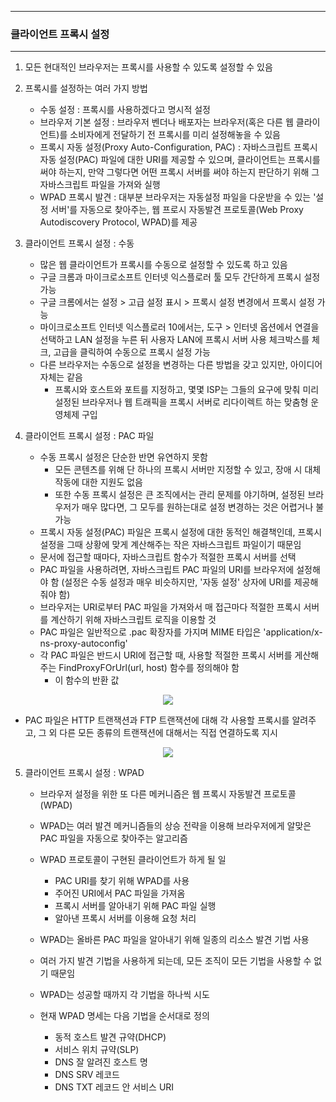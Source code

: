 -----
### 클라이언트 프록시 설정
-----
1. 모든 현대적인 브라우저는 프록시를 사용할 수 있도록 설정할 수 있음
2. 프록시를 설정하는 여러 가지 방법
   - 수동 설정 : 프록시를 사용하겠다고 명시적 설정
   - 브라우저 기본 설정 : 브라우저 벤더나 배포자는 브라우저(혹은 다른 웹 클라이언트)를 소비자에게 전달하기 전 프록시를 미리 설정해놓을 수 있음
   - 프록시 자동 설정(Proxy Auto-Configuration, PAC) : 자바스크립트 프록시 자동 설정(PAC) 파일에 대한 URI를 제공할 수 있으며, 클라이언트는 프록시를 써야 하는지, 만약 그렇다면 어떤 프록시 서버를 써야 하는지 판단하기 위해 그 자바스크립트 파일을 가져와 실행
   - WPAD 프록시 발견 : 대부분 브라우저는 자동설정 파일을 다운받을 수 있는 '설정 서버'를 자동으로 찾아주는, 웹 프로시 자동발견 프로토콜(Web Proxy Autodiscovery Protocol, WPAD)를 제공

3. 클라이언트 프록시 설정 : 수동
   - 많은 웹 클라이언트가 프록시를 수동으로 설정할 수 있도록 하고 있음
   - 구글 크롬과 마이크로소프트 인터넷 익스플로러 툴 모두 간단하게 프록시 설정 가능
   - 구글 크롬에서는 설정 > 고급 설정 표시 > 프록시 설정 변경에서 프록시 설정 가능
   - 마이크로소프트 인터넷 익스플로러 10에서는, 도구 > 인터넷 옵션에서 연결을 선택하고 LAN 설정을 누른 뒤 사용자 LAN에 프록시 서버 사용 체크박스를 체크, 고급을 클릭하여 수동으로 프록시 설정 가능
   - 다른 브라우저는 수동으로 설정을 변경하는 다른 방법을 갖고 있지만, 아이디어 자체는 같음
     + 프록시와 호스트와 포트를 지정하고, 몇몇 ISP는 그들의 요구에 맞춰 미리 설정된 브라우저나 웹 트래픽을 프록시 서버로 리다이렉트 하는 맞춤형 운영체제 구입

4. 클라이언트 프록시 설정 : PAC 파일
   - 수동 프록시 설정은 단순한 반면 유연하지 못함
     + 모든 콘텐츠를 위해 단 하나의 프록시 서버만 지정할 수 있고, 장애 시 대체 작동에 대한 지원도 없음
     + 또한 수동 프록시 설정은 큰 조직에서는 관리 문제를 야기하며, 설정된 브라우저가 매우 많다면, 그 모두를 원하는대로 설정 변경하는 것은 어렵거나 불가능
   - 프록시 자동 설정(PAC) 파일은 프록시 설정에 대한 동적인 해결책인데, 프록시 설정을 그때 상황에 맞게 계산해주는 작은 자바스크립트 파일이기 때문임
   - 문서에 접근할 때마다, 자바스크립트 함수가 적절한 프록시 서버를 선택
   - PAC 파일을 사용하려면, 자바스크립트 PAC 파일의 URI를 브라우저에 설정해야 함 (설정은 수동 설정과 매우 비슷하지만, '자동 설정' 상자에 URI를 제공해줘야 함)
   - 브라우저는 URI로부터 PAC 파일을 가져와서 매 접근마다 적절한 프록시 서버를 계산하기 위해 자바스크립트 로직을 이용할 것
   - PAC 파일은 일반적으로 .pac 확장자를 가지며 MIME 타입은 'application/x-ns-proxy-autoconfig'
   - 각 PAC 파일은 반드시 URI에 접근할 때, 사용할 적절한 프록시 서버를 게산해주는 FindProxyFOrUrl(url, host) 함수를 정의해야 함
     + 이 함수의 반환 값
<div align="center">
<img src="https://github.com/user-attachments/assets/f3fdbb72-8403-4087-bed9-680641eb4f10">
</div>

   - PAC 파일은 HTTP 트랜잭션과 FTP 트랜잭션에 대해 각 사용할 프록시를 알려주고, 그 외 다른 모든 종류의 트랜잭션에 대해서는 직접 연결하도록 지시
<div align="center">
<img src="https://github.com/user-attachments/assets/ed3aa09f-8a6f-49b0-8393-d9d97470c145">
</div>

5. 클라이언트 프록시 설정 : WPAD
   - 브라우저 설정을 위한 또 다른 메커니즘은 웹 프록시 자동발견 프로토콜(WPAD)
   - WPAD는 여러 발견 메커니즘들의 상승 전략을 이용해 브라우저에게 알맞은 PAC 파일을 자동으로 찾아주는 알고리즘
   - WPAD 프로토콜이 구현된 클라이언트가 하게 될 일
     + PAC URI를 찾기 위해 WPAD를 사용
     + 주어진 URI에서 PAC 파일을 가져옴
     + 프록시 서버를 알아내기 위해 PAC 파일 실행
     + 알아낸 프록시 서버를 이용해 요청 처리

   - WPAD는 올바른 PAC 파일을 알아내기 위해 일종의 리소스 발견 기법 사용
   - 여러 가지 발견 기법을 사용하게 되는데, 모든 조직이 모든 기법을 사용할 수 없기 때문임
   - WPAD는 성공할 때까지 각 기법을 하나씩 시도
   - 현재 WPAD 명세는 다음 기법을 순서대로 정의
     + 동적 호스트 발견 규약(DHCP)
     + 서비스 위치 규약(SLP)
     + DNS 잘 알려진 호스트 명
     + DNS SRV 레코드
     + DNS TXT 레코드 안 서비스 URI
     
